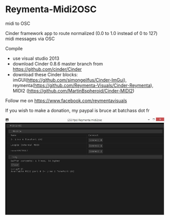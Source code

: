 Reymenta-Midi2OSC
=================

midi to OSC

Cinder framework app to route normalized (0.0 to 1.0 instead of 0 to 127) midi messages via OSC

Compile
- use visual studio 2013
- download Cinder 0.8.6 master branch from https://github.com/cinder/Cinder
- download these Cinder blocks: imGUI(https://github.com/simongeilfus/Cinder-ImGui), reymenta(https://github.com/Reymenta-Visuals/Cinder-Reymenta), MIDI2 (https://github.com/MartinBspheroid/Cinder-MIDI2)

Follow me on https://www.facebook.com/reymentavisuals

If you wish to make a donation, my paypal is bruce at batchass dot fr

![screenshot 1](https://raw.githubusercontent.com/Reymenta-Visuals/Reymenta-Midi2OSC/master/documentation/images/screencapture.jpg?raw=true)
